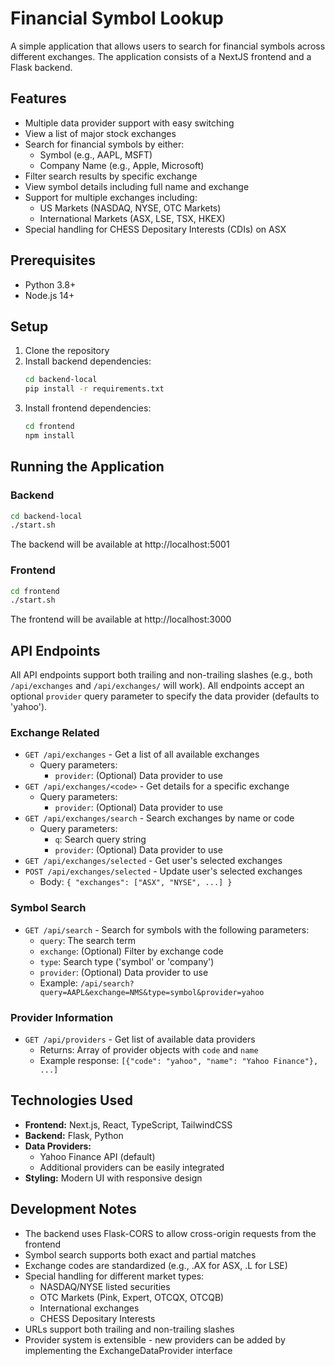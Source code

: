 # Financial Symbol Lookup

A simple application that allows users to search for financial symbols across different exchanges. The application consists of a NextJS frontend and a Flask backend.

## Features

- Multiple data provider support with easy switching
- View a list of major stock exchanges
- Search for financial symbols by either:
  - Symbol (e.g., AAPL, MSFT)
  - Company Name (e.g., Apple, Microsoft)
- Filter search results by specific exchange
- View symbol details including full name and exchange
- Support for multiple exchanges including:
  - US Markets (NASDAQ, NYSE, OTC Markets)
  - International Markets (ASX, LSE, TSX, HKEX)
- Special handling for CHESS Depositary Interests (CDIs) on ASX

## Prerequisites

- Python 3.8+
- Node.js 14+

## Setup

1. Clone the repository
2. Install backend dependencies:
   ```bash
   cd backend-local
   pip install -r requirements.txt
   ```
3. Install frontend dependencies:
   ```bash
   cd frontend
   npm install
   ```

## Running the Application

### Backend

```bash
cd backend-local
./start.sh
```

The backend will be available at http://localhost:5001

### Frontend

```bash
cd frontend
./start.sh
```

The frontend will be available at http://localhost:3000

## API Endpoints

All API endpoints support both trailing and non-trailing slashes (e.g., both `/api/exchanges` and `/api/exchanges/` will work).
All endpoints accept an optional `provider` query parameter to specify the data provider (defaults to 'yahoo').

### Exchange Related
- `GET /api/exchanges` - Get a list of all available exchanges
  - Query parameters:
    - `provider`: (Optional) Data provider to use
- `GET /api/exchanges/<code>` - Get details for a specific exchange
  - Query parameters:
    - `provider`: (Optional) Data provider to use
- `GET /api/exchanges/search` - Search exchanges by name or code
  - Query parameters:
    - `q`: Search query string
    - `provider`: (Optional) Data provider to use
- `GET /api/exchanges/selected` - Get user's selected exchanges
- `POST /api/exchanges/selected` - Update user's selected exchanges
  - Body: `{ "exchanges": ["ASX", "NYSE", ...] }`

### Symbol Search
- `GET /api/search` - Search for symbols with the following parameters:
  - `query`: The search term
  - `exchange`: (Optional) Filter by exchange code
  - `type`: Search type ('symbol' or 'company')
  - `provider`: (Optional) Data provider to use
  - Example: `/api/search?query=AAPL&exchange=NMS&type=symbol&provider=yahoo`

### Provider Information
- `GET /api/providers` - Get list of available data providers
  - Returns: Array of provider objects with `code` and `name`
  - Example response: `[{"code": "yahoo", "name": "Yahoo Finance"}, ...]`

## Technologies Used

- **Frontend:** Next.js, React, TypeScript, TailwindCSS
- **Backend:** Flask, Python
- **Data Providers:**
  - Yahoo Finance API (default)
  - Additional providers can be easily integrated
- **Styling:** Modern UI with responsive design

## Development Notes

- The backend uses Flask-CORS to allow cross-origin requests from the frontend
- Symbol search supports both exact and partial matches
- Exchange codes are standardized (e.g., .AX for ASX, .L for LSE)
- Special handling for different market types:
  - NASDAQ/NYSE listed securities
  - OTC Markets (Pink, Expert, OTCQX, OTCQB)
  - International exchanges
  - CHESS Depositary Interests
- URLs support both trailing and non-trailing slashes
- Provider system is extensible - new providers can be added by implementing the ExchangeDataProvider interface
